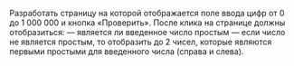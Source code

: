 Разработать страницу на которой отображается поле ввода цифр от 0 до 1 000 000 и кнопка «Проверить».
После клика на странице должны отобразиться:
— является ли введенное число простым
— если число не является простым, то отобразить до 2 чисел, которые являются первыми простыми для введенного числа (справа и слева).
